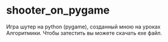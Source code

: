 # shooter_on_pygame
Игра шутер на python (pygame), созданный мною на уроках Алгоритмики. Чтобы затестить вы можете скачать exe файл.
